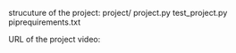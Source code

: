 strucuture of the project:
project/
project.py
test_project.py
piprequirements.txt

URL of the project video:

